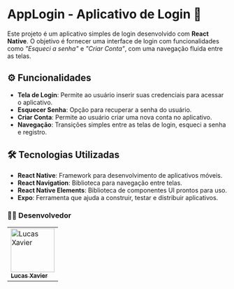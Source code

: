 # AppLogin - Aplicativo de Login 🔐

Este projeto é um aplicativo simples de login desenvolvido com **React Native**. O objetivo é fornecer uma interface de login com funcionalidades como *"Esqueci a senha"* e *"Criar Conta"*, com uma navegação fluida entre as telas.

## ⚙️ Funcionalidades

- **Tela de Login**: Permite ao usuário inserir suas credenciais para acessar o aplicativo. 
- **Esquecer Senha**: Opção para recuperar a senha do usuário. 
- **Criar Conta**: Permite ao usuário criar uma nova conta no aplicativo. 
- **Navegação**: Transições simples entre as telas de login, esqueci a senha e registro.

## 🛠️ Tecnologias Utilizadas

- **React Native**: Framework para desenvolvimento de aplicativos móveis. 
- **React Navigation**: Biblioteca para navegação entre telas. 
- **React Native Elements**: Biblioteca de componentes UI prontos para uso. 
- **Expo**: Ferramenta que ajuda a construir, testar e distribuir aplicativos.

### 💪🏻 Desenvolvedor
<table>
          <td>
               <a href="https://github.com/lucaxaviers">
                    <img src="https://avatars.githubusercontent.com/lucaxaviers" width="100px;" alt="Lucas Xavier"/> 
                    <br /> 
                    <sub>
                         <b>
                              Lucas Xavier 
                         </b>
                    </sub> 
               </a> 
          </td> 
</table>
     